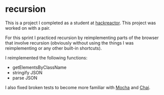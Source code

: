 # recursion
This is a project I completed as a student at [hackreactor](http://hackreactor.com).  This project was worked on with a pair.

For this sprint I practiced recursion by reimplementing parts of the browser that involve recursion (obviously without using the things I was reimplementing or any other built-in shortcuts).

I reimplemented the following functions:
* getElementsByClassName
* stringify JSON
* parse JSON

I also fixed broken tests to become more familiar with [Mocha](https://mochajs.org) and [Chai](http://chaijs.com).
